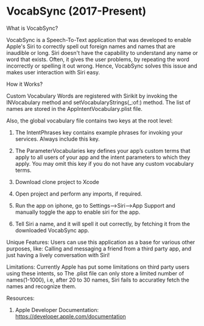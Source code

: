 # VocabSync (2017-Present)

What is VocabSync? 

VocabSync is a Speech-To-Text application that was developed to enable Apple's Siri to correctly spell out foreign names and names that are inaudible or long. Siri doesn't have the capability to understand any name or word that exists. Often, it gives the user problems, by repeating the word incorrectly or spelling it out wrong. Hence, VocabSync solves this issue and makes user interaction with Siri easy.

How it Works?

Custom Vocabulary Words are registered with Sirikit by invoking the INVocabulary method and setVocabularyStrings(_:of:) method. The list of names are stored in the AppIntentVocabulary.plist file.

Also, the global vocabulary file contains two keys at the root level:
1. The IntentPhrases key contains example phrases for invoking your services. Always include this key.
1. The ParameterVocabularies key defines your app’s custom terms that apply to all users of your app and the intent parameters to which they apply. You may omit this key if you do not have any custom vocabulary terms.

1. Download clone project to Xcode
1. Open project and perform any imports, if required.
1. Run the app on iphone, go to Settings-->Siri-->App Support and manually toggle the app to enable siri for the app.
1. Tell Siri a name, and it will spell it out correctly, by fetching it from the downloaded VocabSync app.

Unique Features: Users can use this application as a base for various other purposes, like: Calling and messaging a friend from a third party app, and just having a lively conversation with Siri!

Limitations: Currently Apple has put some limitations on third party users using these intents, so The .plist file can only store a limited number of names(1-1000), i.e, after 20 to 30 names, Siri fails to accuratley fetch the names and recognize them.

Resources: 
1. Apple Developer Documentation: https://developer.apple.com/documentation
